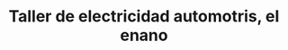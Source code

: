 ---
title: "Taller de electricidad automotris, el enano"
url: /quezaltepeque/taller-de-electricidad-automotris-el-enano/
shop: reparación de automóviles
---